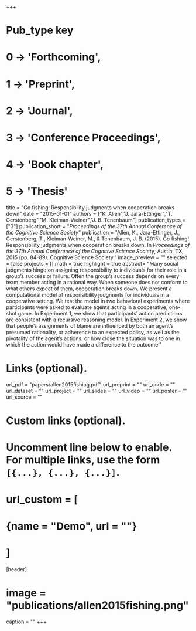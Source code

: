 +++
# Pub_type key
# 0 -> 'Forthcoming',
# 1 -> 'Preprint',
# 2 -> 'Journal',
# 3 -> 'Conference Proceedings',
# 4 -> 'Book chapter',
# 5 -> 'Thesis'


title = "Go fishing! Responsibility judgments when cooperation breaks down"
date = "2015-01-01"
authors = ["K. Allen","J. Jara-Ettinger","T. Gerstenberg","M. Kleiman-Weiner","J. B. Tenenbaum"]
publication_types = ["3"]
publication_short = "_Proceedings of the 37th Annual Conference of the Cognitive Science Society_"
publication = "Allen, K., Jara-Ettinger, J., Gerstenberg, T., Kleiman-Weiner, M., & Tenenbaum, J. B. (2015). Go fishing! Responsibility judgments when cooperation breaks down. In _Proceedings of the 37th Annual Conference of the Cognitive Science Society_, Austin, TX, 2015 (pp. 84-89). Cognitive Science Society."
image_preview = ""
selected = false
projects = []
math = true
highlight = true
abstract= "Many social judgments hinge on assigning responsibility to individuals for their role in a group’s success or failure. Often the group’s success depends on every team member acting in a rational way. When someone does not conform to what others expect of them, cooperation breaks down. We present a computational model of responsibility judgments for individuals in a cooperative setting. We test the model in two behavioral experiments where participants were asked to evaluate agents acting in a cooperative, one-shot game. In Experiment 1, we show that participants’ action predictions are consistent with a recursive reasoning model. In Experiment 2, we show that people’s assignments of blame are influenced by both an agent’s presumed rationality, or adherence to an expected policy, as well as the pivotality of the agent’s actions, or how close the situation was to one in which the action would have made a difference to the outcome."

# Links (optional).
url_pdf = "papers/allen2015fishing.pdf"
url_preprint = ""
url_code = ""
url_dataset = ""
url_project = ""
url_slides = ""
url_video = ""
url_poster = ""
url_source = ""

# Custom links (optional).
#   Uncomment line below to enable. For multiple links, use the form `[{...}, {...}, {...}]`.
# url_custom = [
# {name = "Demo", url = ""}
# ]

[header]
# image = "publications/allen2015fishing.png"
caption = ""
+++
